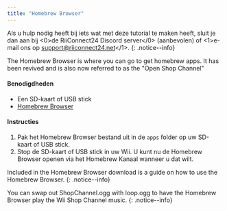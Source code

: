 ```yaml
---
title: "Homebrew Browser"
---
```


Als u hulp nodig heeft bij iets wat met deze tutorial te maken heeft, sluit je dan aan bij <0>de RiiConnect24 Discord server</0> (aanbevolen) of <1>e-mail ons op support@riiconnect24.net</1>.
{: .notice--info}

The Homebrew Browser is where you can go to get homebrew apps. It has been revived and is also now referred to as the "Open Shop Channel"

#### Benodigdheden
* Een SD-kaart of USB stick
* [Homebrew Browser](/assets/files/homebrew_browser_v0.3.9e.zip)

#### Instructies

1. Pak het Homebrew Browser bestand uit in de `apps` folder op uw SD-kaart of USB stick.
2. Stop de SD-kaart of USB stick in uw Wii. U kunt nu de Homebrew Browser openen via het Homebrew Kanaal wanneer u dat wilt.

Included in the Homebrew Browser download is a guide on how to use the Homebrew Browser.
{: .notice--info}

You can swap out ShopChannel.ogg with loop.ogg to have the Homebrew Browser play the Wii Shop Channel music.
{: .notice--info}
